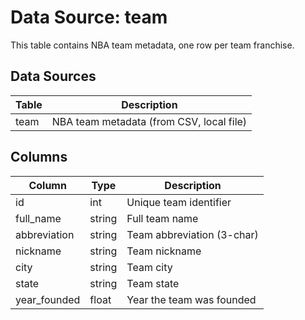 # Data Source: team

This table contains NBA team metadata, one row per team franchise.

## Data Sources

| Table | Description                              |
| ----- | ---------------------------------------- |
| team  | NBA team metadata (from CSV, local file) |

## Columns

| Column       | Type   | Description                |
| ------------ | ------ | -------------------------- |
| id           | int    | Unique team identifier     |
| full_name    | string | Full team name             |
| abbreviation | string | Team abbreviation (3-char) |
| nickname     | string | Team nickname              |
| city         | string | Team city                  |
| state        | string | Team state                 |
| year_founded | float  | Year the team was founded  |